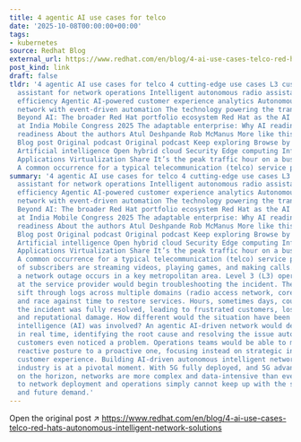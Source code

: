 ```yaml
---
title: 4 agentic AI use cases for telco
date: '2025-10-08T00:00:00+00:00'
tags:
- kubernetes
source: Redhat Blog
external_url: https://www.redhat.com/en/blog/4-ai-use-cases-telco-red-hats-autonomous-intelligent-network-solutions
post_kind: link
draft: false
tldr: '4 agentic AI use cases for telco 4 cutting-edge use cases L3 customer support
  assistant for network operations Intelligent autonomous radio assistant for spectrum
  efficiency Agentic AI-powered customer experience analytics Autonomous intelligent
  network with event-driven automation The technology powering the transformation
  Beyond AI: The broader Red Hat portfolio ecosystem Red Hat as the AI platform partner
  at India Mobile Congress 2025 The adaptable enterprise: Why AI readiness is disruption
  readiness About the authors Atul Deshpande Rob McManus More like this Blog post
  Blog post Original podcast Original podcast Keep exploring Browse by channel Automation
  Artificial intelligence Open hybrid cloud Security Edge computing Infrastructure
  Applications Virtualization Share It’s the peak traffic hour on a busy weekday evening.
  A common occurrence for a typical telecommunication (telco) service provider.'
summary: '4 agentic AI use cases for telco 4 cutting-edge use cases L3 customer support
  assistant for network operations Intelligent autonomous radio assistant for spectrum
  efficiency Agentic AI-powered customer experience analytics Autonomous intelligent
  network with event-driven automation The technology powering the transformation
  Beyond AI: The broader Red Hat portfolio ecosystem Red Hat as the AI platform partner
  at India Mobile Congress 2025 The adaptable enterprise: Why AI readiness is disruption
  readiness About the authors Atul Deshpande Rob McManus More like this Blog post
  Blog post Original podcast Original podcast Keep exploring Browse by channel Automation
  Artificial intelligence Open hybrid cloud Security Edge computing Infrastructure
  Applications Virtualization Share It’s the peak traffic hour on a busy weekday evening.
  A common occurrence for a typical telecommunication (telco) service provider. Millions
  of subscribers are streaming videos, playing games, and making calls. Suddenly,
  a network outage occurs in a key metropolitan area. Level 3 (L3) operations team
  at the service provider would begin troubleshooting the incident. They would manually
  sift through logs across multiple domains (radio access network, core, transport)
  and race against time to restore services. Hours, sometimes days, could pass before
  the incident was fully resolved, leading to frustrated customers, lost revenue,
  and reputational damage. How different would the situation have been if artificial
  intelligence (AI) was involved? An agentic AI-driven network would detect anomalies
  in real time, identifying the root cause and resolving the issue autonomously before
  customers even noticed a problem. Operations teams would be able to move from a
  reactive posture to a proactive one, focusing instead on strategic innovation and
  customer experience. Building AI-driven autonomous intelligent networks The telco
  industry is at a pivotal moment. With 5G fully deployed, and 5G advanced and 6G
  on the horizon, networks are more complex and data-intensive than ever. Manual approaches
  to network deployment and operations simply cannot keep up with the scale of current
  and future demand.'
---
```

Open the original post ↗ https://www.redhat.com/en/blog/4-ai-use-cases-telco-red-hats-autonomous-intelligent-network-solutions

